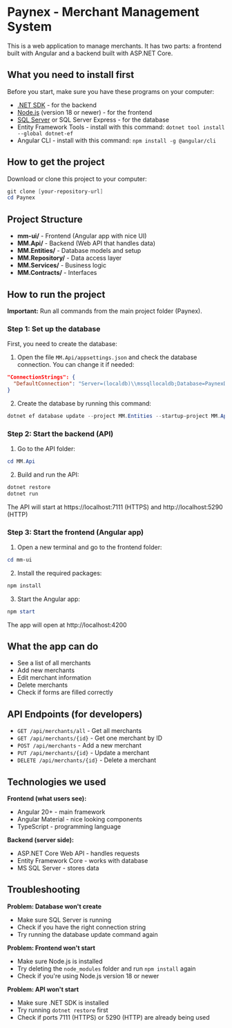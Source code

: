 # Paynex - Merchant Management System

This is a web application to manage merchants. It has two parts: a frontend built with Angular and a backend built with ASP.NET Core.

## What you need to install first

Before you start, make sure you have these programs on your computer:

- [.NET SDK](https://dotnet.microsoft.com/download/dotnet) - for the backend
- [Node.js](https://nodejs.org/) (version 18 or newer) - for the frontend
- [SQL Server](https://www.microsoft.com/en-us/sql-server/sql-server-downloads) or SQL Server Express - for the database
- Entity Framework Tools - install with this command: `dotnet tool install --global dotnet-ef`
- Angular CLI - install with this command: `npm install -g @angular/cli`

## How to get the project

Download or clone this project to your computer:

```powershell
git clone [your-repository-url]
cd Paynex
```

## Project Structure

- **mm-ui/** - Frontend (Angular app with nice UI)
- **MM.Api/** - Backend (Web API that handles data)
- **MM.Entities/** - Database models and setup
- **MM.Repository/** - Data access layer
- **MM.Services/** - Business logic
- **MM.Contracts/** - Interfaces

## How to run the project

**Important:** Run all commands from the main project folder (Paynex).

### Step 1: Set up the database

First, you need to create the database:

1. Open the file `MM.Api/appsettings.json` and check the database connection. You can change it if needed:

```json
"ConnectionStrings": {
  "DefaultConnection": "Server=(localdb)\\mssqllocaldb;Database=PaynexDB;Trusted_Connection=True"
}
```

2. Create the database by running this command:

```powershell
dotnet ef database update --project MM.Entities --startup-project MM.Api
```

### Step 2: Start the backend (API)

1. Go to the API folder:

```powershell
cd MM.Api
```

2. Build and run the API:

```powershell
dotnet restore
dotnet run
```

The API will start at https://localhost:7111 (HTTPS) and http://localhost:5290 (HTTP)

### Step 3: Start the frontend (Angular app)

1. Open a new terminal and go to the frontend folder:

```powershell
cd mm-ui
```

2. Install the required packages:

```powershell
npm install
```

3. Start the Angular app:

```powershell
npm start
```

The app will open at http://localhost:4200

## What the app can do

- See a list of all merchants
- Add new merchants
- Edit merchant information
- Delete merchants
- Check if forms are filled correctly

## API Endpoints (for developers)

- `GET /api/merchants/all` - Get all merchants
- `GET /api/merchants/{id}` - Get one merchant by ID
- `POST /api/merchants` - Add a new merchant
- `PUT /api/merchants/{id}` - Update a merchant
- `DELETE /api/merchants/{id}` - Delete a merchant

## Technologies we used

**Frontend (what users see):**
- Angular 20+ - main framework
- Angular Material - nice looking components
- TypeScript - programming language

**Backend (server side):**
- ASP.NET Core Web API - handles requests
- Entity Framework Core - works with database
- MS SQL Server - stores data

## Troubleshooting

**Problem: Database won't create**
- Make sure SQL Server is running
- Check if you have the right connection string
- Try running the database update command again

**Problem: Frontend won't start**
- Make sure Node.js is installed
- Try deleting the `node_modules` folder and run `npm install` again
- Check if you're using Node.js version 18 or newer

**Problem: API won't start**
- Make sure .NET SDK is installed
- Try running `dotnet restore` first
- Check if ports 7111 (HTTPS) or 5290 (HTTP) are already being used
